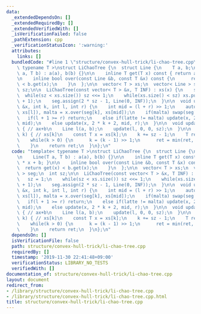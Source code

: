 ```yaml
---
data:
  _extendedDependsOn: []
  _extendedRequiredBy: []
  _extendedVerifiedWith: []
  _isVerificationFailed: false
  _pathExtension: cpp
  _verificationStatusIcon: ':warning:'
  attributes:
    links: []
  bundledCode: "#line 1 \"structure/convex-hull-trick/li-chao-tree.cpp\"\ntemplate<\
    \ typename T >\nstruct LiChaoTree {\n  struct Line {\n    T a, b;\n\n    Line(T\
    \ a, T b) : a(a), b(b) {}\n\n    inline T get(T x) const { return a * x + b; }\n\
    \n    inline bool over(const Line &b, const T &x) const {\n      return get(x)\
    \ < b.get(x);\n    }\n  };\n\n  vector< T > xs;\n  vector< Line > seg;\n  int\
    \ sz;\n\n  LiChaoTree(const vector< T > &x, T INF) : xs(x) {\n    sz = 1;\n  \
    \  while(sz < xs.size()) sz <<= 1;\n    while(xs.size() < sz) xs.push_back(xs.back()\
    \ + 1);\n    seg.assign(2 * sz - 1, Line(0, INF));\n  }\n\n  void update(Line\
    \ &x, int k, int l, int r) {\n    int mid = (l + r) >> 1;\n    auto latte = x.over(seg[k],\
    \ xs[l]), malta = x.over(seg[k], xs[mid]);\n    if(malta) swap(seg[k], x);\n \
    \   if(l + 1 >= r) return;\n    else if(latte != malta) update(x, 2 * k + 1, l,\
    \ mid);\n    else update(x, 2 * k + 2, mid, r);\n  }\n\n  void update(T a, T b)\
    \ { // ax+b\n    Line l(a, b);\n    update(l, 0, 0, sz);\n  }\n\n  T query(int\
    \ k) { // xs[k]\n    const T x = xs[k];\n    k += sz - 1;\n    T ret = seg[k].get(x);\n\
    \    while(k > 0) {\n      k = (k - 1) >> 1;\n      ret = min(ret, seg[k].get(x));\n\
    \    }\n    return ret;\n  }\n};\n"
  code: "template< typename T >\nstruct LiChaoTree {\n  struct Line {\n    T a, b;\n\
    \n    Line(T a, T b) : a(a), b(b) {}\n\n    inline T get(T x) const { return a\
    \ * x + b; }\n\n    inline bool over(const Line &b, const T &x) const {\n    \
    \  return get(x) < b.get(x);\n    }\n  };\n\n  vector< T > xs;\n  vector< Line\
    \ > seg;\n  int sz;\n\n  LiChaoTree(const vector< T > &x, T INF) : xs(x) {\n \
    \   sz = 1;\n    while(sz < xs.size()) sz <<= 1;\n    while(xs.size() < sz) xs.push_back(xs.back()\
    \ + 1);\n    seg.assign(2 * sz - 1, Line(0, INF));\n  }\n\n  void update(Line\
    \ &x, int k, int l, int r) {\n    int mid = (l + r) >> 1;\n    auto latte = x.over(seg[k],\
    \ xs[l]), malta = x.over(seg[k], xs[mid]);\n    if(malta) swap(seg[k], x);\n \
    \   if(l + 1 >= r) return;\n    else if(latte != malta) update(x, 2 * k + 1, l,\
    \ mid);\n    else update(x, 2 * k + 2, mid, r);\n  }\n\n  void update(T a, T b)\
    \ { // ax+b\n    Line l(a, b);\n    update(l, 0, 0, sz);\n  }\n\n  T query(int\
    \ k) { // xs[k]\n    const T x = xs[k];\n    k += sz - 1;\n    T ret = seg[k].get(x);\n\
    \    while(k > 0) {\n      k = (k - 1) >> 1;\n      ret = min(ret, seg[k].get(x));\n\
    \    }\n    return ret;\n  }\n};\n"
  dependsOn: []
  isVerificationFile: false
  path: structure/convex-hull-trick/li-chao-tree.cpp
  requiredBy: []
  timestamp: '2019-11-30 22:41:48+09:00'
  verificationStatus: LIBRARY_NO_TESTS
  verifiedWith: []
documentation_of: structure/convex-hull-trick/li-chao-tree.cpp
layout: document
redirect_from:
- /library/structure/convex-hull-trick/li-chao-tree.cpp
- /library/structure/convex-hull-trick/li-chao-tree.cpp.html
title: structure/convex-hull-trick/li-chao-tree.cpp
---
```

